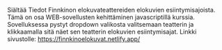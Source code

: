 Siältää Tiedot Finnkinon elokuvateattereiden elokuvien esiintymisajoista. Tämä on osa WEB-sovellusten kehittäminen javascriptillä kurssia. Sovelluksessa pystyt dropdown valikosta valitsemaan teatterin ja klikkaamalla sitä näet sen teatterin elokuvien esiintymisajat.
Linkki sivustolle: https://finnkinoelokuvat.netlify.app/
